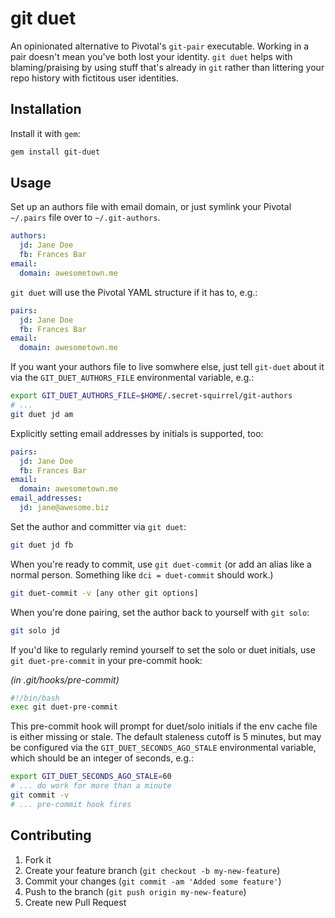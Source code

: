 # git duet

An opinionated alternative to Pivotal's `git-pair` executable.  Working
in a pair doesn't mean you've both lost your identity.  `git duet` helps
with blaming/praising by using stuff that's already in `git` rather than
littering your repo history with fictitous user identities.

## Installation

Install it with `gem`:

~~~~~ bash
gem install git-duet
~~~~~

## Usage

Set up an authors file with email domain, or just symlink your Pivotal
`~/.pairs` file over to `~/.git-authors`.

~~~~~ yaml
authors:
  jd: Jane Doe
  fb: Frances Bar
email:
  domain: awesometown.me
~~~~~

`git duet` will use the Pivotal YAML structure if it has to, e.g.:

~~~~~ yaml
pairs:
  jd: Jane Doe
  fb: Frances Bar
email:
  domain: awesometown.me
~~~~~

If you want your authors file to live somwhere else, just tell
`git-duet` about it via the `GIT_DUET_AUTHORS_FILE` environmental
variable, e.g.:

~~~~~ bash
export GIT_DUET_AUTHORS_FILE=$HOME/.secret-squirrel/git-authors
# ...
git duet jd am
~~~~~

Explicitly setting email addresses by initials is supported, too:

~~~~~ yaml
pairs:
  jd: Jane Doe
  fb: Frances Bar
email:
  domain: awesometown.me
email_addresses:
  jd: jane@awesome.biz
~~~~~

Set the author and committer via `git duet`:

~~~~~ bash
git duet jd fb
~~~~~

When you're ready to commit, use `git duet-commit` (or add an alias like
a normal person.  Something like `dci = duet-commit` should work.)

~~~~~ bash
git duet-commit -v [any other git options]
~~~~~

When you're done pairing, set the author back to yourself with `git solo`:

~~~~~ bash
git solo jd
~~~~~

If you'd like to regularly remind yourself to set the solo or duet
initials, use `git duet-pre-commit` in your pre-commit hook:

*(in .git/hooks/pre-commit)*
~~~~~ bash
#!/bin/bash
exec git duet-pre-commit
~~~~~

This pre-commit hook will prompt for duet/solo initials if the env cache
file is either missing or stale.  The default staleness cutoff is 5
minutes, but may be configured via the `GIT_DUET_SECONDS_AGO_STALE`
environmental variable, which should be an integer of seconds, e.g.:

~~~~~ bash
export GIT_DUET_SECONDS_AGO_STALE=60
# ... do work for more than a minute
git commit -v
# ... pre-commit hook fires
~~~~~

## Contributing

1. Fork it
2. Create your feature branch (`git checkout -b my-new-feature`)
3. Commit your changes (`git commit -am 'Added some feature'`)
4. Push to the branch (`git push origin my-new-feature`)
5. Create new Pull Request
